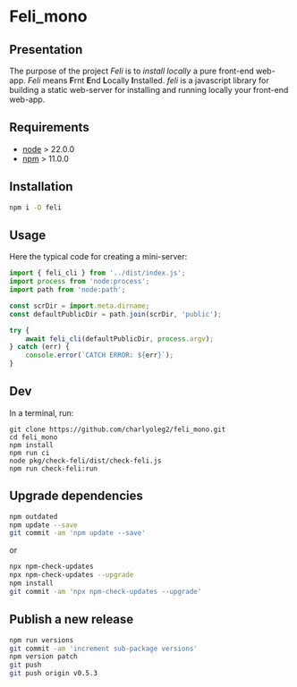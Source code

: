 Feli\_mono
==========


Presentation
------------

The purpose of the project *Feli* is to *install locally* a pure front-end web-app.
*Feli* means **F**rnt **E**nd **L**ocally **I**nstalled.
*feli* is a javascript library for building a static web-server for installing and running locally your front-end web-app.


Requirements
------------

- [node](https://nodejs.org) > 22.0.0
- [npm](https://docs.npmjs.com/cli) > 11.0.0


Installation
------------

```bash
npm i -D feli
```


Usage
-----

Here the typical code for creating a mini-server:

```javascript
import { feli_cli } from '../dist/index.js';
import process from 'node:process';
import path from 'node:path';

const scrDir = import.meta.dirname;
const defaultPublicDir = path.join(scrDir, 'public');

try {
	await feli_cli(defaultPublicDir, process.argv);
} catch (err) {
	console.error(`CATCH ERROR: ${err}`);
}
```


Dev
---

In a terminal, run:

```shell
git clone https://github.com/charlyoleg2/feli_mono.git
cd feli_mono
npm install
npm run ci
node pkg/check-feli/dist/check-feli.js
npm run check-feli:run
```


Upgrade dependencies
--------------------

```bash
npm outdated
npm update --save
git commit -am 'npm update --save'
```
or
```bash
npx npm-check-updates
npx npm-check-updates --upgrade
npm install
git commit -am 'npx npm-check-updates --upgrade'
```


Publish a new release
---------------------

```bash
npm run versions
git commit -am 'increment sub-package versions'
npm version patch
git push
git push origin v0.5.3
```

